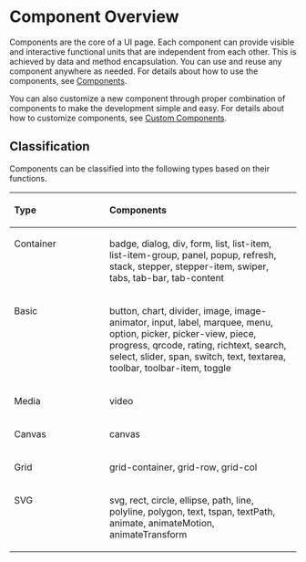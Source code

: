 # Component Overview<a name="EN-US_TOPIC_0000001063340551"></a>

Components are the core of a UI page. Each component can provide visible and interactive functional units that are independent from each other. This is achieved by data and method encapsulation. You can use and reuse any component anywhere as needed. For details about how to use the components, see  [Components](../reference/arkui-js/js-components-common-attributes.md).

You can also customize a new component through proper combination of components to make the development simple and easy. For details about how to customize components, see  [Custom Components](ui-js-custom-components.md).

## Classification<a name="section154381954142018"></a>

Components can be classified into the following types based on their functions.

<a name="table5353044132913"></a>
<table><thead align="left"><tr id="row18353134417291"><th class="cellrowborder" valign="top" width="33.23%" id="mcps1.1.3.1.1"><p id="p9353844172910"><a name="p9353844172910"></a><a name="p9353844172910"></a>Type</p>
</th>
<th class="cellrowborder" valign="top" width="66.77%" id="mcps1.1.3.1.2"><p id="p17353194412910"><a name="p17353194412910"></a><a name="p17353194412910"></a>Components</p>
</th>
</tr>
</thead>
<tbody><tr id="row735474422917"><td class="cellrowborder" valign="top" width="33.23%" headers="mcps1.1.3.1.1 "><p id="p135464414291"><a name="p135464414291"></a><a name="p135464414291"></a>Container</p>
</td>
<td class="cellrowborder" valign="top" width="66.77%" headers="mcps1.1.3.1.2 "><p id="p163541544152914"><a name="p163541544152914"></a><a name="p163541544152914"></a>badge, dialog, div, form, list, list-item, list-item-group, panel, popup, refresh, stack, stepper, stepper-item, swiper, tabs, tab-bar, tab-content</p>
</td>
</tr>
<tr id="row5354124411297"><td class="cellrowborder" valign="top" width="33.23%" headers="mcps1.1.3.1.1 "><p id="p33541644182911"><a name="p33541644182911"></a><a name="p33541644182911"></a>Basic</p>
</td>
<td class="cellrowborder" valign="top" width="66.77%" headers="mcps1.1.3.1.2 "><p id="p171418529304"><a name="p171418529304"></a><a name="p171418529304"></a>button, chart, divider, image, image-animator, input, label, marquee, menu, option, picker, picker-view, piece, progress, qrcode, rating, richtext, search, select, slider, span, switch, text, textarea, toolbar, toolbar-item, toggle</p>
</td>
</tr>
<tr id="row1235411446292"><td class="cellrowborder" valign="top" width="33.23%" headers="mcps1.1.3.1.1 "><p id="p535419445292"><a name="p535419445292"></a><a name="p535419445292"></a>Media</p>
</td>
<td class="cellrowborder" valign="top" width="66.77%" headers="mcps1.1.3.1.2 "><p id="p113542443298"><a name="p113542443298"></a><a name="p113542443298"></a>video</p>
</td>
</tr>
<tr id="row1935454413298"><td class="cellrowborder" valign="top" width="33.23%" headers="mcps1.1.3.1.1 "><p id="p14354184402911"><a name="p14354184402911"></a><a name="p14354184402911"></a>Canvas</p>
</td>
<td class="cellrowborder" valign="top" width="66.77%" headers="mcps1.1.3.1.2 "><p id="p435484419292"><a name="p435484419292"></a><a name="p435484419292"></a>canvas</p>
</td>
</tr>
<tr id="row138471514133011"><td class="cellrowborder" valign="top" width="33.23%" headers="mcps1.1.3.1.1 "><p id="p2848141417309"><a name="p2848141417309"></a><a name="p2848141417309"></a>Grid</p>
</td>
<td class="cellrowborder" valign="top" width="66.77%" headers="mcps1.1.3.1.2 "><p id="p1824219411343"><a name="p1824219411343"></a><a name="p1824219411343"></a>grid-container, grid-row, grid-col</p>
</td>
</tr>
<tr id="row1199452616306"><td class="cellrowborder" valign="top" width="33.23%" headers="mcps1.1.3.1.1 "><p id="p99943266305"><a name="p99943266305"></a><a name="p99943266305"></a>SVG</p>
</td>
<td class="cellrowborder" valign="top" width="66.77%" headers="mcps1.1.3.1.2 "><p id="p129949269305"><a name="p129949269305"></a><a name="p129949269305"></a>svg, rect, circle, ellipse, path, line, polyline, polygon, text, tspan, textPath, animate, animateMotion, animateTransform</p>
</td>
</tr>
</tbody>
</table>


